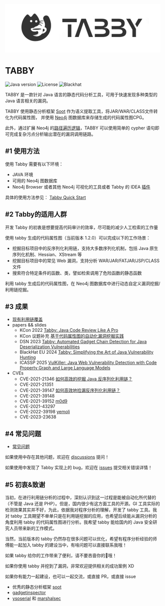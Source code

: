 ![img.png](logo.png)
# TABBY
![Java version](https://img.shields.io/badge/Java-17-blue.svg)
![License](https://img.shields.io/badge/License-MIT-green.svg)
![Blackhat](https://img.shields.io/badge/Blackhat-Arsenal%202024-red.svg)

TABBY 是一款针对 Java 语言的静态代码分析工具，可用于快速发现多种类型的 Java 语言相关的漏洞。

TABBY 使用静态分析框架 [Soot](https://github.com/soot-oss/soot) 作为语义提取工具，将JAR/WAR/CLASS文件转化为代码属性图，
并使用 [Neo4j](https://neo4j.com/) 图数据库来存储生成的代码属性图CPG。

此外，通过扩展 Neo4j 的[路径遍历逻辑](https://github.com/wh1t3p1g/tabby-path-finder)，TABBY 可以使用简单的 cypher 语句即可完成复杂污点分析输出潜在的漏洞调用链路。

## #1 使用方法

使用 Tabby 需要有以下环境：
- JAVA 环境
- 可用的 Neo4j 图数据库
- Neo4j Browser 或者其他 Neo4j 可视化的工具或者 Tabby 的 IDEA [插件](https://github.com/wh1t3p1g/tabby-intellij-plugin)

具体的使用方法参见： [Tabby Quick Start](https://www.yuque.com/wh1t3p1g/tp0c1t/lf12lg69ngh47akx)

## #2 Tabby的适用人群

开发 Tabby 的初衷是想要提高代码审计的效率，尽可能的减少人工检索的工作量

使用 tabby 生成的代码属性图（当前版本 1.2.0）可以完成以下的工作场景：

- 挖掘目标项目中的反序列化利用链，支持大多数序列化机制，包括 Java 原生序列化机制、Hessian、XStream 等
- 挖掘目标项目中的常见 Web 漏洞，支持分析 WAR/JAR/FATJAR/JSP/CLASS 文件
- 搜索符合特定条件的函数、类，譬如检索调用了危险函数的静态函数

利用 tabby 生成后的代码属性图，在 Neo4j 图数据库中进行动态自定义漏洞挖掘/利用链挖掘。

## #3 成果

- [现有利用链覆盖](https://github.com/wh1t3p1g/tabby/wiki/%E7%8E%B0%E6%9C%89%E5%88%A9%E7%94%A8%E9%93%BE%E8%A6%86%E7%9B%96)
- papers && slides
    - KCon 2022 [Tabby: Java Code Review Like A Pro](https://github.com/wh1t3p1g/tabby/blob/v2/papers/tabby%20java%20code%20review%20like%20a%20pro.pdf)
    - KCon 议题补充 [基于代码属性图的自动化漏洞挖掘实践](https://blog.0kami.cn/blog/2023/%E5%9F%BA%E4%BA%8E%E4%BB%A3%E7%A0%81%E5%B1%9E%E6%80%A7%E5%9B%BE%E7%9A%84%E8%87%AA%E5%8A%A8%E5%8C%96%E6%BC%8F%E6%B4%9E%E6%8C%96%E6%8E%98%E5%AE%9E%E8%B7%B5/)
    - DSN 2023 [Tabby: Automated Gadget Chain Detection for Java Deserialization Vulnerabilities](https://ieeexplore.ieee.org/document/10202660)
    - BlackHat EU 2024 [Tabby: Simplifying the Art of Java Vulnerability Hunting](https://github.com/wh1t3p1g/tabby/blob/v2/papers/Tabby%20Simplifying%20the%20Art%20of%20Java%20Vulnerability%20Hunting.pdf)
    - ICASSP 2025 [VulKiller: Java Web Vulnerability Detection with Code Property Graph and Large Language Models]()
- CVEs
  - CVE-2021-21346 [如何高效的挖掘 Java 反序列化利用链？](https://blog.0kami.cn/2021/03/14/java-how-to-find-gadget-chains/)
  - CVE-2021-21351
  - CVE-2021-39147 [如何高效地捡漏反序列化利用链？](https://www.anquanke.com/post/id/251814)
  - CVE-2021-39148
  - CVE-2021-39152 [m0d9](http://m0d9.me/2021/08/29/XStream%E5%8F%8D%E5%BA%8F%E5%88%97%E5%8C%96%EF%BC%88%E4%B8%89%EF%BC%89%E2%80%94%E2%80%94Tabby%20CVE%E4%B9%8B%E6%97%85/)
  - CVE-2021-43297
  - CVE-2022-39198 [yemoli](https://yml-sec.top/2022/12/30/%E4%BB%8Ecve-2022-39198%E5%88%B0%E6%98%A5%E7%A7%8B%E6%9D%AFdubboapp/#CVE-2022-39198%E6%8C%96%E6%8E%98)
  - CVE-2023-23638

## #4 常见问题

- [常见问题](https://www.yuque.com/wh1t3p1g/tp0c1t/ueduxuz6fmxhpoyb)

如果使用中存在其他问题，欢迎在 [discussions](https://github.com/wh1t3p1g/tabby/discussions) 提问！

如果使用中发现了 Tabby 实现上的 bug，欢迎在 [issues](https://github.com/wh1t3p1g/tabby-path-finder/issues) 提交相关错误详情！

## #5 初衷&致谢

当初，在进行利用链分析的过程中，深刻认识到这一过程是能被自动化所代替的（不管是 Java 还是 PHP）。但是，国内很少有这方面工具的开源。GI 工具实际的检测效果其实并不好，为此，依据我对程序分析的理解，开发了 tabby 工具。我对 tabby 工具期望不单单只是在利用链挖掘的应用，也希望后续能从漏洞分析的角度利用 tabby 的代码属性图进行分析。我希望 tabby 能给国内的 Java 安全研究人员带来新的工作模式。

当然，当前版本的 tabby 仍然存在很多问题可以优化，希望有程序分析经验的师傅能一起加入 tabby 的建设当中，有啥问题可以直接联系我哦！

如果 tabby 给你的工作带来了便利，请不要吝啬你的🌟哦！

如果你使用 tabby 并挖到了漏洞，非常欢迎提供相关的成功案例 XD

如果你有能力一起建设，也可以一起交流，或直接 PR，或直接 issue

- 优秀的静态分析框架 [soot](https://github.com/soot-oss/soot)
- [gadgetinspector](https://github.com/JackOfMostTrades/gadgetinspector)
- [ysoserial](https://github.com/frohoff/ysoserial) 和 [marshalsec](https://github.com/mbechler/marshalsec)
